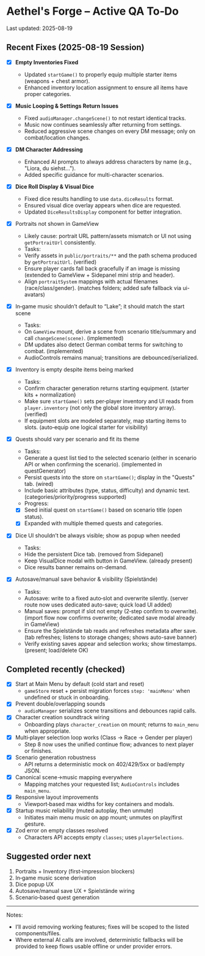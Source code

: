 # Aethel's Forge – Active QA To‑Do

Last updated: 2025-08-19

## Recent Fixes (2025-08-19 Session)

- [x] **Empty Inventories Fixed**
  - Updated `startGame()` to properly equip multiple starter items (weapons + chest armor).
  - Enhanced inventory location assignment to ensure all items have proper categories.

- [x] **Music Looping & Settings Return Issues**
  - Fixed `audioManager.changeScene()` to not restart identical tracks.
  - Music now continues seamlessly after returning from settings.
  - Reduced aggressive scene changes on every DM message; only on combat/location changes.

- [x] **DM Character Addressing**
  - Enhanced AI prompts to always address characters by name (e.g., "Liora, du siehst...").
  - Added specific guidance for multi-character scenarios.

- [x] **Dice Roll Display & Visual Dice**
  - Fixed dice results handling to use `data.diceResults` format.
  - Ensured visual dice overlay appears when dice are requested.
  - Updated `DiceResultsDisplay` component for better integration.

- [x] Portraits not shown in GameView
  - Likely cause: portrait URL pattern/assets mismatch or UI not using `getPortraitUrl` consistently.
  - Tasks:
  - Verify assets in `public/portraits/**` and the path schema produced by `getPortraitUrl`. (verified)
  - Ensure player cards fall back gracefully if an image is missing (extended to GameView + Sidepanel mini strip and header).
  - Align `portraitSystem` mappings with actual filenames (race/class/gender). (matches folders; added safe fallback via ui-avatars)

- [x] In‑game music shouldn’t default to “Lake”; it should match the start scene
  - Tasks:
  - On `GameView` mount, derive a scene from scenario title/summary and call `changeScene(scene)`. (implemented)
  - DM updates also detect German combat terms for switching to combat. (implemented)
  - AudioControls remains manual; transitions are debounced/serialized.

- [x] Inventory is empty despite items being marked
  - Tasks:
  - Confirm character generation returns starting equipment. (starter kits + normalization)
  - Make sure `startGame()` sets per‑player inventory and UI reads from `player.inventory` (not only the global store inventory array). (verified)
  - If equipment slots are modeled separately, map starting items to slots. (auto‑equip one logical starter for visibility)

- [x] Quests should vary per scenario and fit its theme
  - Tasks:
  - Generate a quest list tied to the selected scenario (either in scenario API or when confirming the scenario). (implemented in questGenerator)
  - Persist quests into the store on `startGame()`; display in the "Quests" tab. (wired)
  - Include basic attributes (type, status, difficulty) and dynamic text. (categories/priority/progress supported)
  - Progress:
  - [x] Seed initial quest on `startGame()` based on scenario title (open status).
  - [x] Expanded with multiple themed quests and categories.

- [x] Dice UI shouldn’t be always visible; show as popup when needed
  - Tasks:
  - Hide the persistent Dice tab. (removed from Sidepanel)
  - Keep VisualDice modal with button in GameView. (already present)
  - Dice results banner remains on-demand.

- [x] Autosave/manual save behavior & visibility (Spielstände)
  - Tasks:
  - Autosave: write to a fixed auto‑slot and overwrite silently. (server route now uses dedicated auto-save; quick load UI added)
  - Manual saves: prompt if slot not empty (2‑step confirm to overwrite). (import flow now confirms overwrite; dedicated save modal already in GameView)
  - Ensure the Spielstände tab reads and refreshes metadata after save. (tab refreshes; listens to storage changes; shows auto-save banner)
  - Verify existing saves appear and selection works; show timestamps. (present; load/delete OK)

## Completed recently (checked)

- [x] Start at Main Menu by default (cold start and reset)
  - `gameStore` reset + persist migration forces `step: 'mainMenu'` when undefined or stuck in onboarding.
- [x] Prevent double/overlapping sounds
  - `audioManager` serializes scene transitions and debounces rapid calls.
- [x] Character creation soundtrack wiring
  - Onboarding plays `character_creation` on mount; returns to `main_menu` when appropriate.
- [x] Multi‑player selection loop works (Class → Race → Gender per player)
  - Step 8 now uses the unified continue flow; advances to next player or finishes.
- [x] Scenario generation robustness
  - API returns a deterministic mock on 402/429/5xx or bad/empty JSON.
- [x] Canonical scene→music mapping everywhere
  - Mapping matches your requested list; `AudioControls` includes `main_menu`.
- [x] Responsive layout improvements
  - Viewport‑based max widths for key containers and modals.
- [x] Startup music reliability (muted autoplay, then unmute)
  - Initiates main menu music on app mount; unmutes on play/first gesture.
- [x] Zod error on empty classes resolved
  - Characters API accepts empty `classes`; uses `playerSelections`.

## Suggested order next

1) Portraits + Inventory (first‑impression blockers)
2) In‑game music scene derivation
3) Dice popup UX
4) Autosave/manual save UX + Spielstände wiring
5) Scenario‑based quest generation

---

Notes:
- I’ll avoid removing working features; fixes will be scoped to the listed components/files.
- Where external AI calls are involved, deterministic fallbacks will be provided to keep flows usable offline or under provider errors.
